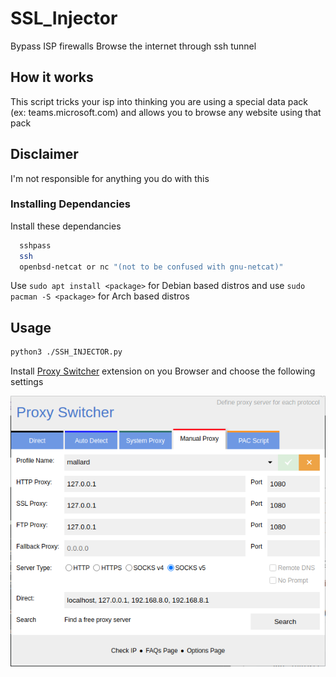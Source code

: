 # SSL_Injector

Bypass ISP firewalls Browse the internet through ssh tunnel

## How it works

This script tricks your isp into thinking you are using a special data pack (ex: teams.microsoft.com)
and allows you to browse any website using that pack

## Disclaimer
I'm not responsible for anything you do with this

### Installing Dependancies

Install these dependancies

```bash
  sshpass
  ssh
  openbsd-netcat or nc "(not to be confused with gnu-netcat)"
```
Use `sudo apt install <package>` for Debian based distros and use `sudo pacman -S <package>` for Arch based distros

## Usage

```bash
python3 ./SSH_INJECTOR.py
```

Install [Proxy Switcher](https://add0n.com/proxy-switcher.html) extension on you Browser and choose the following settings

![Screenshot](https://github.com/SuhasDissa/Http_proxy_injector/blob/main/Screenshot.png?raw=true)
